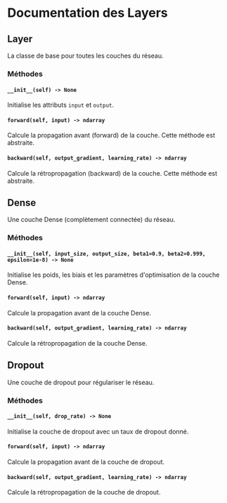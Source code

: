 # Documentation des Layers

## Layer

La classe de base pour toutes les couches du réseau.

### Méthodes

#### `__init__(self) -> None`

Initialise les attributs `input` et `output`.

#### `forward(self, input) -> ndarray`

Calcule la propagation avant (forward) de la couche. Cette méthode est abstraite.

#### `backward(self, output_gradient, learning_rate) -> ndarray`

Calcule la rétropropagation (backward) de la couche. Cette méthode est abstraite.

## Dense

Une couche Dense (complètement connectée) du réseau.

### Méthodes

#### `__init__(self, input_size, output_size, beta1=0.9, beta2=0.999, epsilon=1e-8) -> None`

Initialise les poids, les biais et les paramètres d'optimisation de la couche Dense.

#### `forward(self, input) -> ndarray`

Calcule la propagation avant de la couche Dense.

#### `backward(self, output_gradient, learning_rate) -> ndarray`

Calcule la rétropropagation de la couche Dense.

## Dropout

Une couche de dropout pour régulariser le réseau.

### Méthodes

#### `__init__(self, drop_rate) -> None`

Initialise la couche de dropout avec un taux de dropout donné.

#### `forward(self, input) -> ndarray`

Calcule la propagation avant de la couche de dropout.

#### `backward(self, output_gradient, learning_rate) -> ndarray`

Calcule la rétropropagation de la couche de dropout.
